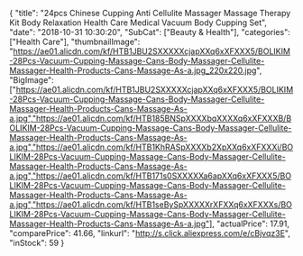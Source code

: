 {
	"title": "24pcs Chinese Cupping Anti Cellulite Massager Massage Therapy Kit Body Relaxation Health Care Medical Vacuum Body Cupping Set",
	"date": "2018-10-31 10:30:20",
	"SubCat": ["Beauty & Health"],
	"categories": ["Health Care"],
	"thumbnailImage": "https://ae01.alicdn.com/kf/HTB1JBU2SXXXXXcjapXXq6xXFXXX5/BOLIKIM-28Pcs-Vacuum-Cupping-Massage-Cans-Body-Massager-Cellulite-Massager-Health-Products-Cans-Massage-As-a.jpg_220x220.jpg",
	"BigImage": ["https://ae01.alicdn.com/kf/HTB1JBU2SXXXXXcjapXXq6xXFXXX5/BOLIKIM-28Pcs-Vacuum-Cupping-Massage-Cans-Body-Massager-Cellulite-Massager-Health-Products-Cans-Massage-As-a.jpg","https://ae01.alicdn.com/kf/HTB185BNSpXXXXbqXXXXq6xXFXXXB/BOLIKIM-28Pcs-Vacuum-Cupping-Massage-Cans-Body-Massager-Cellulite-Massager-Health-Products-Cans-Massage-As-a.jpg","https://ae01.alicdn.com/kf/HTB1KhRASpXXXXb2XpXXq6xXFXXXi/BOLIKIM-28Pcs-Vacuum-Cupping-Massage-Cans-Body-Massager-Cellulite-Massager-Health-Products-Cans-Massage-As-a.jpg","https://ae01.alicdn.com/kf/HTB171s0SXXXXXa6apXXq6xXFXXX5/BOLIKIM-28Pcs-Vacuum-Cupping-Massage-Cans-Body-Massager-Cellulite-Massager-Health-Products-Cans-Massage-As-a.jpg","https://ae01.alicdn.com/kf/HTB1seBySpXXXXXrXFXXq6xXFXXXs/BOLIKIM-28Pcs-Vacuum-Cupping-Massage-Cans-Body-Massager-Cellulite-Massager-Health-Products-Cans-Massage-As-a.jpg"],
	"actualPrice": 17.91,
	"comparePrice": 41.66,
	"linkurl": "http://s.click.aliexpress.com/e/cBjvqz3E",
	"inStock": 59
}
